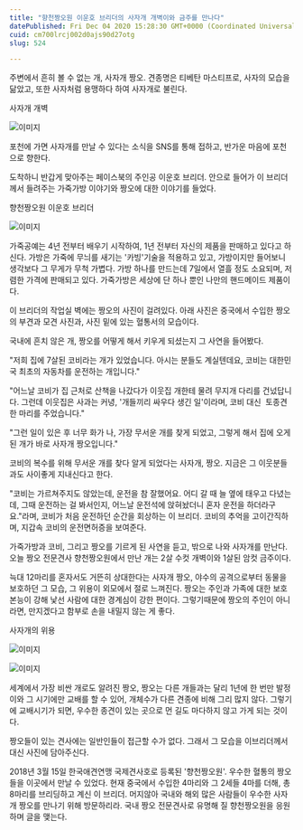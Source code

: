 ```yaml
---
title: "향천짱오원 이운호 브리더의 사자개 개벽이와 금주를 만나다"
datePublished: Fri Dec 04 2020 15:28:30 GMT+0000 (Coordinated Universal Time)
cuid: cm700lrcj002d0ajs90d27otg
slug: 524

---
```



주변에서 흔히 볼 수 없는 개, 사자개 짱오. 견종명은 티베탄 마스티프로, 사자의 모습을 닮았고, 또한 사자처럼 용맹하다 하여 사자개로 불린다.

사자개 개벽

![이미지](https://cdn.hashnode.com/res/hashnode/image/upload/v1739250094420/fdd1f7a1-9192-4a1f-971a-b24726b8cd56.jpeg)

포천에 가면 사자개를 만날 수 있다는 소식을 SNS를 통해 접하고, 반가운 마음에 포천으로 향한다.

도착하니 반갑게 맞아주는 페이스북의 주인공 이운호 브리더. 안으로 들어가 이 브리더께서 들려주는 가죽가방 이야기와 짱오에 대한 이야기를 들었다.

향천짱오원 이운호 브리더

![이미지](https://cdn.hashnode.com/res/hashnode/image/upload/v1739250096383/f6f01f1e-d3f5-48d9-a2c4-8e5c872bb7d7.jpeg)

가죽공예는 4년 전부터 배우기 시작하여, 1년 전부터 자신의 제품을 판매하고 있다고 하신다. 가방은 가죽에 무늬를 새기는 '카빙'기술을 적용하고 있고, 가방이지만 들어보니 생각보다 그 무게가 무척 가볍다. 가방 하나를 만드는데 7일에서 열흘 정도 소요되며, 저렴한 가격에 판매되고 있다. 가죽가방은 세상에 단 하나 뿐인 나만의 핸드메이드 제품이다.

이 브리더의 작업실 벽에는 짱오의 사진이 걸려있다. 아래 사진은 중국에서 수입한 짱오의 부견과 모견 사진과, 사진 밑에 있는 혈통서의 모습이다.

국내에 흔치 않은 개, 짱오를 어떻게 해서 키우게 되셨는지 그 사연을 들어봤다.

"저희 집에 7살된 코비라는 개가 있었습니다. 아시는 분들도 계실텐데요, 코비는 대한민국 최초의 자동차를 운전하는 개입니다."

"어느날 코비가 집 근처로 산책을 나갔다가 이웃집 개한테 물려 무지개 다리를 건넜답니다. 그런데 이웃집은 사과는 커녕, '개들끼리 싸우다 생긴 일'이라며, 코비 대신  토종견 한 마리를 주었습니다."

"그런 일이 있은 후 너무 화가 나, 가장 무서운 개를 찾게 되었고, 그렇게 해서 집에 오게 된 개가 바로 사자개 짱오입니다."

코비의 복수를 위해 무서운 개를 찾다 알게 되었다는 사자개, 짱오. 지금은 그 이웃분들과도 사이좋게 지내신다고 한다.

"코비는 가르쳐주지도 않았는데, 운전을 참 잘했어요. 어디 갈 때 늘 옆에 태우고 다녔는데, 그때 운전하는 걸 봐서인지, 어느날 운전석에 앉혀놨더니 혼자 운전을 하더라구요."라며, 코비가 처음 운전하던 순간을 회상하는 이 브리더. 코비의 추억을 고이간직하며, 지갑속 코비의 운전면허증을 보여준다.

가죽가방과 코비, 그리고 짱오를 기르게 된 사연을 듣고, 밖으로 나와 사자개를 만난다. 오늘 짱오 전문견사 향천짱오원에서 만난 개는 2살 수컷 개벽이와 1살된 암컷 금주이다.

늑대 12마리를 혼자서도 거뜬히 상대한다는 사자개 짱오, 야수의 공격으로부터 동물을 보호하던 그 모습, 그 위용이 외모에서 절로 느껴진다. 짱오는 주인과 가족에 대한 보호 본능이 강해 낯선 사람에 대한 경계심이 강한 편이다. 그렇기때문에 짱오의 주인이 아니라면, 만지겠다고 함부로 손을 내밀지 않는 게 좋다.

사자개의 위용

![이미지](https://cdn.hashnode.com/res/hashnode/image/upload/v1739250097977/b1ba7a1f-7ceb-4b89-9e26-834e59a9684d.jpeg)

![이미지](https://cdn.hashnode.com/res/hashnode/image/upload/v1739250099837/60af7264-ed47-4d9a-9df1-455932a7d9a9.jpeg)

세계에서 가장 비싼 개로도 알려진 짱오, 짱오는 다른 개들과는 달리 1년에 한 번만 발정이와 그 시기에만 교배를 할 수 있어, 개체수가 다른 견종에 비해 그리 많지 않다. 그렇기에 교배시기가 되면, 우수한 종견이 있는 곳으로 먼 길도 마다하지 않고 가게 되는 것이다.

짱오들이 있는 견사에는 일반인들이 접근할 수가 없다. 그래서 그 모습을 이브리더께서 대신 사진에 담아주신다.

2018년 3월 15일 한국애견연맹 국제견사호로 등록된 '향천짱오원'. 우수한 혈통의 짱오들을 이곳에서 만날 수 있었다. 현재 중국에서 수입한 4마리와 그 2세들 4마를 더해, 총 8마리를 브리딩하고 계신 이 브리더. 머지않아 국내와 해외 많은 사람들이 우수한 사자개 짱오를 만나기 위해 방문하리라. 국내 짱오 전문견사로 유명해 질 향천짱오원을 응원하며 글을 맺는다.